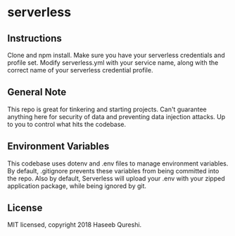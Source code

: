 
# serverless

## Instructions
Clone and npm install. Make sure you have your serverless credentials and profile set. Modify serverless.yml with your service name, along with the correct name of your serverless credential profile.

## General Note
This repo is great for tinkering and starting projects. Can't guarantee anything here for security of data and preventing data injection attacks. Up to you to control what hits the codebase.

## Environment Variables
This codebase uses dotenv and .env files to manage environment variables. By default, .gitignore prevents these variables from being committed into the repo. Also by default, Serverless will upload your .env with your zipped application package, while being ignored by git.

## License
MIT licensed, copyright 2018 Haseeb Qureshi.
